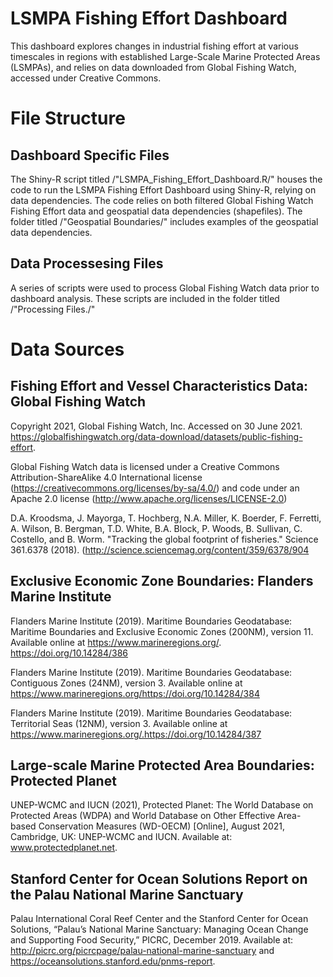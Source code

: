 # LSMPA Fishing Effort Dashboard


This dashboard explores changes in industrial fishing effort at various timescales in regions with established Large-Scale Marine Protected Areas (LSMPAs), and relies on data downloaded from Global Fishing Watch, accessed under Creative Commons.

# File Structure
## Dashboard Specific Files
The Shiny-R script titled /"LSMPA_Fishing_Effort_Dashboard.R/" houses the code to run the LSMPA Fishing Effort Dashboard using Shiny-R, relying on data dependencies. The code relies on both filtered Global Fishing Watch Fishing Effort data and geospatial data dependencies (shapefiles). The folder titled /"Geospatial Boundaries/" includes examples of the geospatial data dependencies.


## Data Processesing Files
A series of scripts were used to process Global Fishing Watch data prior to dashboard analysis. These scripts are included in the folder titled /"Processing Files./"


# Data Sources
## Fishing Effort and Vessel Characteristics Data: Global Fishing Watch
Copyright 2021, Global Fishing Watch, Inc. Accessed on 30 June 2021. https://globalfishingwatch.org/data-download/datasets/public-fishing-effort.

Global Fishing Watch data is licensed under a Creative Commons Attribution-ShareAlike 4.0 International license (https://creativecommons.org/licenses/by-sa/4.0/) and code under an Apache 2.0 license (http://www.apache.org/licenses/LICENSE-2.0)
                        
D.A. Kroodsma, J. Mayorga, T. Hochberg, N.A. Miller, K. Boerder, F. Ferretti, A. Wilson, B. Bergman, T.D. White, B.A. Block, P. Woods, B. Sullivan, C. Costello, and B. Worm. "Tracking the global footprint of fisheries." Science 361.6378 (2018). (http://science.sciencemag.org/content/359/6378/904                        
                        
## Exclusive Economic Zone Boundaries: Flanders Marine Institute
Flanders Marine Institute (2019). Maritime Boundaries Geodatabase: Maritime Boundaries and Exclusive Economic Zones (200NM), version 11. Available online at https://www.marineregions.org/. https://doi.org/10.14284/386
                        
Flanders Marine Institute (2019). Maritime Boundaries Geodatabase: Contiguous Zones (24NM), version 3. Available online at https://www.marineregions.org/https://doi.org/10.14284/384
                       
Flanders Marine Institute (2019). Maritime Boundaries Geodatabase: Territorial Seas (12NM), version 3. Available online at https://www.marineregions.org/.https://doi.org/10.14284/387
                        
                        
## Large-scale Marine Protected Area Boundaries: Protected Planet
UNEP-WCMC and IUCN (2021), Protected Planet: The World Database on Protected Areas (WDPA) and World Database on Other Effective Area-based Conservation Measures (WD-OECM) [Online], August 2021, Cambridge, UK: UNEP-WCMC and IUCN. Available at: www.protectedplanet.net.
                        
## Stanford Center for Ocean Solutions Report on the Palau National Marine Sanctuary
Palau International Coral Reef Center and the Stanford Center for Ocean Solutions, “Palau’s National Marine Sanctuary: Managing Ocean Change and Supporting Food Security,” PICRC, December 2019. Available at: http://picrc.org/picrcpage/palau-national-marine-sanctuary and https://oceansolutions.stanford.edu/pnms-report.
                        
